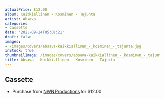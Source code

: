```yaml
---
actualPrice: $12.00
album: Kaikkiallinen - Kosminen - Tajunta
artist: Absava
categories:
- Cassette
date: '2021-09-24T05:08:21'
draft: false
images:
- /images/covers/absava-kaikkiallinen_-_kosminen_-_tajunta.jpg
inStock: true
thumbnailImage: /images/covers/absava-kaikkiallinen_-_kosminen_-_tajunta-thumb.jpg
title: Absava - Kaikkiallinen - Kosminen - Tajunta
---
```


## Cassette
* Purchase from [NWN Productions](http://shop.nwnprod.com/index.php?route=product/product&path=73&product_id=17848&sort=pd.name&order=ASC) for $12.00
